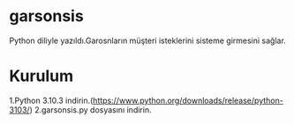 # garsonsis
Python diliyle yazıldı.Garosnların müşteri isteklerini sisteme girmesini sağlar.
# Kurulum
1.Python 3.10.3 indirin.(https://www.python.org/downloads/release/python-3103/)
2.garsonsis.py dosyasını indirin.
